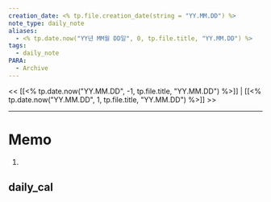 ```yaml
---
creation_date: <% tp.file.creation_date(string = "YY.MM.DD") %>
note_type: daily_note
aliases:
  - <% tp.date.now("YY년 MM월 DD일", 0, tp.file.title, "YY.MM.DD") %>
tags:
  - daily_note
PARA:
  - Archive
---
```


<< [[<% tp.date.now("YY.MM.DD", -1, tp.file.title, "YY.MM.DD") %>]] | [[<% tp.date.now("YY.MM.DD", 1, tp.file.title, "YY.MM.DD") %>]] >>

---
# Memo
1.  

## daily_cal